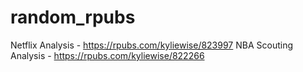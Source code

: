 # random_rpubs

Netflix Analysis - https://rpubs.com/kyliewise/823997
NBA Scouting Analysis - https://rpubs.com/kyliewise/822266
